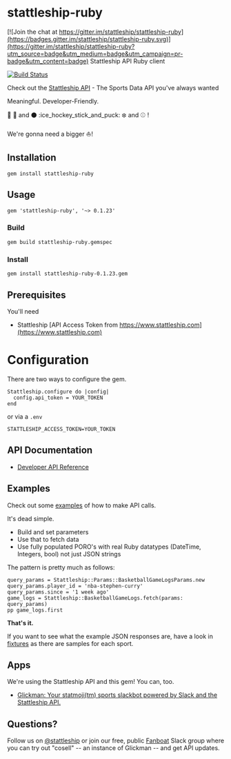 # stattleship-ruby

[![Join the chat at https://gitter.im/stattleship/stattleship-ruby](https://badges.gitter.im/stattleship/stattleship-ruby.svg)](https://gitter.im/stattleship/stattleship-ruby?utm_source=badge&utm_medium=badge&utm_campaign=pr-badge&utm_content=badge)
Stattleship API Ruby client

[![Build Status](https://travis-ci.org/stattleship/stattleship-ruby.svg?branch=master)](https://travis-ci.org/stattleship/stattleship-ruby)

Check out the [Stattleship API](https://www.stattleship.com) - The Sports Data API you've always wanted

Meaningful. Developer-Friendly.

:football: :basketball: and :black_circle: :ice_hockey_stick_and_puck: :snowflake: and :baseball: !

We're gonna need a bigger :boat:!

## Installation

```
gem install stattleship-ruby
```

## Usage

```
gem 'stattleship-ruby', '~> 0.1.23'
```

### Build

```
gem build stattleship-ruby.gemspec
```

### Install

```
gem install stattleship-ruby-0.1.23.gem
```
## Prerequisites

You'll need

* Stattleship [API Access Token from https://www.stattleship.com](https://www.stattleship.com)

# Configuration

There are two ways to configure the gem.

```
Stattleship.configure do |config|
  config.api_token = YOUR_TOKEN
end
```

or via a `.env`

```
STATTLESHIP_ACCESS_TOKEN=YOUR_TOKEN
```

## API Documentation

* [Developer API Reference](http://developers.stattleship.com/)

## Examples

Check out some [examples](examples/README.md) of how to make API calls.

It's dead simple.

* Build and set parameters
* Use that to fetch data
* Use fully populated PORO's with real Ruby datatypes (DateTime, Integers, bool) not just JSON strings

The pattern is pretty much as follows:

```
query_params = Stattleship::Params::BasketballGameLogsParams.new
query_params.player_id = 'nba-stephen-curry'
query_params.since = '1 week ago'
game_logs = Stattleship::BasketballGameLogs.fetch(params: query_params)
pp game_logs.first
```

**That's it.**

If you want to see what the example JSON responses are, have a look in [fixtures](https://github.com/stattleship/stattleship-ruby/tree/master/spec/fixtures) as there are samples for each sport.

## Apps

We're using the Stattleship API and this gem! You can, too.

* [Glickman: Your statmoji(tm) sports slackbot powered by Slack and the Stattleship API.](https://github.com/stattleship/glickman)

## Questions?

Follow us on [@stattleship](https://twitter.com/stattleship) or join our free, public [Fanboat](https://fanboat.stattleship.com/) Slack group where you can try out "cosell" -- an instance of Glickman -- and get API updates.
